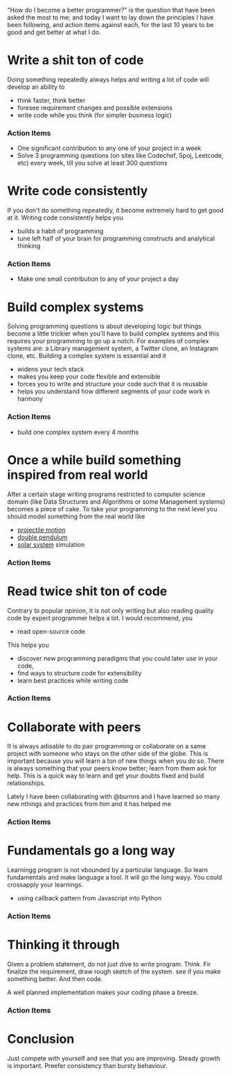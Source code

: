 "How do I become a better programmer?" is the question that have been asked the most to me; and today I want to lay down the principles I have been following, and action items against each, for the last 10 years to be good and get better at what I do.

# Write a shit ton of code
Doing something repeatedly always helps and writing a lot of code will develop an ability to

 - think faster, think better
 - foresee requirement changes and possible extensions
 - write code while you think (for simpler business logic)

### Action Items

 - One significant contribution to any one of your project in a week
 - Solve 3 programming questions (on sites like Codechef, Spoj, Leetcode, etc) every week, till you solve at least 300 questions

# Write code consistently
If you don't do something repeatedly, it become extremely hard to get good at it. Writing code consistently helps you

 - builds a habit of programming
 - tune left half of your brain for programming constructs and analytical thinking

### Action Items

 - Make one small contribution to any of your project a day

# Build complex systems
Solving programming questions is about developing logic but things become a little trickier when you'll have to build complex systems and this requires your programming to go up a notch. For examples of complex systems are: a Library management system, a Twitter clone, an Instagram clone, etc. Building a complex system is essential and it

 - widens your tech stack
 - makes you keep your code flexible and extensible
 - forces you to write and structure your code such that it is reusable
 - helps you understand how different segments of your code work in harmony

### Action Items

 - build one complex system every 4 months

# Once a while build something inspired from real world
After a certain stage writing programs restricted to computer science domain (like Data Structures and Algorithms or some Management systems) becomes a piece of cake. To take your programming to the next level you should model something from the real world like

  - [projectile motion](https://en.wikipedia.org/wiki/Projectile_motion)
  - [double pendulum](https://en.wikipedia.org/wiki/Double_pendulum)
  - [solar system](https://en.wikipedia.org/wiki/Numerical_model_of_the_Solar_System) simulation

### Action Items

# Read twice shit ton of code
Contrary to popular opinion, it is not only writing but also reading quality code by expert programmer helps a lot. I would recommend, you

 - read open-source code

This helps you

 - discover new programming paradigms that you could later use in your code,
 - find ways to structure code for extensibility
 - learn best practices while writing code

### Action Items

# Collaborate with peers
It is always adisable to do pair programming or collaborate on a same project with someone who stays on the other side of the globe. This is important because you will learn a ton of new things when you do so. There is always something that your peers know better; learn from them ask for help. This is a quick way to learn and get your doubts fixed and build relationships.

Lately I have been collaborating with @burnns and I have learned so many new nthings and practices from him and it has helped me

### Action Items

# Fundamentals go a long way
Learningg program is not vbounded by a particular language. So learn fundamentals and make language a tool. It will go the long wayy. You could crossapply your learnings.

 - using callback pattern from Javascript into Python

### Action Items

# Thinking it through
Given a problem statement, do not just dive to write program. Think. Fir finalize the requirement, draw rough sketch of the system. see if you make something better. And then code.

A well planned implementation makes your coding phase a breeze.

### Action Items


# Conclusion
Just compete with yourself and see that you are improving. Steady growth is important. Preefer consistency than bursty behaviour.
